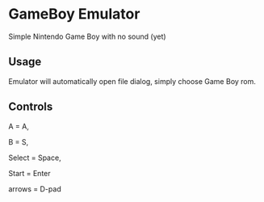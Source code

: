# GameBoy Emulator
Simple Nintendo Game Boy with no sound (yet)

## Usage
Emulator will automatically open file dialog, simply choose Game Boy rom.

## Controls
A = A,

B = S, 

Select = Space,

Start = Enter 

arrows = D-pad
